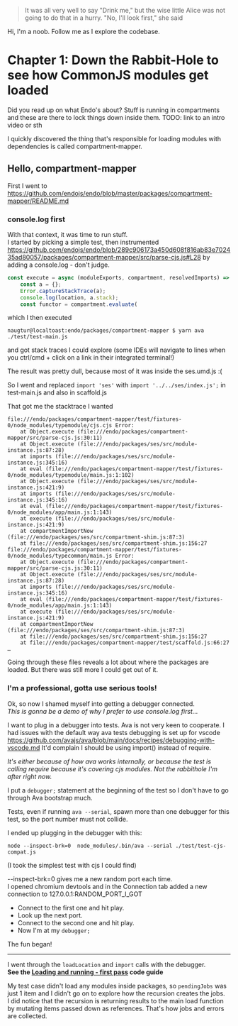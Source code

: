 
> It was all very well to say "Drink me," but the wise little Alice was not going to do that in a hurry. "No, I'll look first," she said

Hi, I'm a noob. Follow me as I explore the codebase.  

# Chapter 1: Down the Rabbit-Hole to see how CommonJS modules get loaded

Did you read up on what Endo's about? Stuff is running in compartments and these are there to lock things down inside them. 
TODO: link to an intro video or sth

I quickly discovered the thing that's responsible for loading modules with dependencies is called compartment-mapper.

## Hello, compartment-mapper

First I went to https://github.com/endojs/endo/blob/master/packages/compartment-mapper/README.md


### console.log first

With that context, it was time to run stuff.  
I started by picking a simple test, then instrumented https://github.com/endojs/endo/blob/289c906173a450d608f816ab83e702435ad80057/packages/compartment-mapper/src/parse-cjs.js#L28 by adding a console.log - don't judge.

```js
const execute = async (moduleExports, compartment, resolvedImports) => {
    const a = {};
    Error.captureStackTrace(a);
    console.log(location, a.stack);
    const functor = compartment.evaluate(
```
which I then executed
```
naugtur@localtoast:endo/packages/compartment-mapper $ yarn ava ./test/test-main.js
```
and got stack traces I could explore (some IDEs will navigate to lines when you ctrl/cmd + click on a link in their integrated terminal!)

The result was pretty dull, because most of it was inside the ses.umd.js :(

So I went and replaced `import 'ses'` with `import '../../ses/index.js';`
in test-main.js and also in scaffold.js

That got me the stacktrace I wanted

```
file:///endo/packages/compartment-mapper/test/fixtures-0/node_modules/typemodule/cjs.cjs Error: 
    at Object.execute (file:///endo/packages/compartment-mapper/src/parse-cjs.js:30:11)
    at Object.execute (file:///endo/packages/ses/src/module-instance.js:87:28)
    at imports (file:///endo/packages/ses/src/module-instance.js:345:16)
    at eval (file:///endo/packages/compartment-mapper/test/fixtures-0/node_modules/typemodule/main.js:1:102)
    at Object.execute (file:///endo/packages/ses/src/module-instance.js:421:9)
    at imports (file:///endo/packages/ses/src/module-instance.js:345:16)
    at eval (file:///endo/packages/compartment-mapper/test/fixtures-0/node_modules/app/main.js:1:143)
    at execute (file:///endo/packages/ses/src/module-instance.js:421:9)
    at compartmentImportNow (file:///endo/packages/ses/src/compartment-shim.js:87:3)
    at file:///endo/packages/ses/src/compartment-shim.js:156:27
file:///endo/packages/compartment-mapper/test/fixtures-0/node_modules/typecommon/main.js Error: 
    at Object.execute (file:///endo/packages/compartment-mapper/src/parse-cjs.js:30:11)
    at Object.execute (file:///endo/packages/ses/src/module-instance.js:87:28)
    at imports (file:///endo/packages/ses/src/module-instance.js:345:16)
    at eval (file:///endo/packages/compartment-mapper/test/fixtures-0/node_modules/app/main.js:1:143)
    at execute (file:///endo/packages/ses/src/module-instance.js:421:9)
    at compartmentImportNow (file:///endo/packages/ses/src/compartment-shim.js:87:3)
    at file:///endo/packages/ses/src/compartment-shim.js:156:27
    at file:///endo/packages/compartment-mapper/test/scaffold.js:66:27
…
```

Going through these files reveals a lot about where the packages are loaded. But there was still more I could get out of it.

### I'm a professional, gotta use serious tools!

Ok, so now I shamed myself into getting a debugger connected.  
*This is gonna be a demo of why I prefer to use console.log first...*

I want to plug in a debugger into tests. Ava is not very keen to cooperate. I had issues with the default way ava tests debugging is set up for vscode https://github.com/avajs/ava/blob/main/docs/recipes/debugging-with-vscode.md
It'd complain I should be using import() instead of require.

*It's either because of how ava works internally, or because the test is calling require because it's covering cjs modules. Not the rabbithole I'm after right now.*

I put a `debugger;` statement at the beginning of the test so I don't have to go through Ava bootstrap much.

Tests, even if running `ava --serial`, spawn more than one debugger for this test, so the port number must not collide.

I ended up plugging in the debugger with this:
```
node --inspect-brk=0  node_modules/.bin/ava --serial ./test/test-cjs-compat.js
```
(I took the simplest test with cjs I could find)

--inspect-brk=0 gives me a new random port each time.  
I opened chromium devtools and in the Connection tab added a new connection to 127.0.0.1:RANDOM_PORT_I_GOT 
- Connect to the first one and hit play.  
- Look up the next port.  
- Connect to the second one and hit play.  
- Now I'm at my `debugger;`

The fun began! 

----

I went through the `loadLocation` and `import` calls with the debugger.  
**See the [Loading and running - first pass](./docs/loading-code-guide.md) code guide**


My test case didn't load any modules inside packages, so `pendingJobs` was just 1 item and I didn't go on to explore how the recursion creates the jobs.  
I did notice that the recursion is returning results to the main load function by mutating items passed down as references. That's how jobs and errors are collected. 




